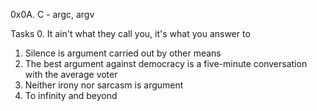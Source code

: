 0x0A. C - argc, argv

Tasks
0. It ain't what they call you, it's what you answer to
1. Silence is argument carried out by other means
2. The best argument against democracy is a five-minute conversation with the average voter
3. Neither irony nor sarcasm is argument
4. To infinity and beyond

